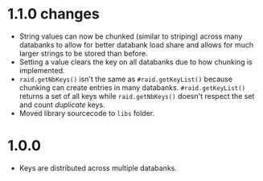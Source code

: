 # 1.1.0 changes
- String values can now be chunked (similar to striping) across many databanks to allow for better databank load share and allows for much larger strings to be stored than before.
- Setting a value clears the key on all databanks due to how chunking is implemented.
- `raid.getNbKeys()` isn't the same as `#raid.getKeyList()` because chunking can create entries in many databanks. `#raid.getKeyList()` returns a set of all keys while `raid.getNbKeys()` doesn't respect the set and count *duplicate* keys.
- Moved library sourcecode to `libs` folder.

# 1.0.0
- Keys are distributed across multiple databanks.